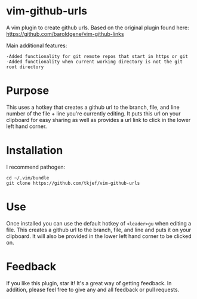 vim-github-urls
================

A vim plugin to create github urls.
Based on the original plugin found here: https://github.com/baroldgene/vim-github-links

Main additional features:
```
-Added functionality for git remote repos that start in https or git
-Added functionality when current working directory is not the git root directory
```

Purpose
================

This uses a hotkey that creates a github url to the branch, file, and line number of the file + line you're currently editing. It puts this url on your clipboard for easy sharing as well as provides a url link to click in the lower left hand corner.

Installation
================
I recommend pathogen:
```
cd ~/.vim/bundle
git clone https://github.com/tkjef/vim-github-urls
```

Use
================
Once installed you can use the default hotkey of `<leader>gu` when editing a file.  This creates a github url to the branch, file, and line and puts it on your clipboard. It will also be provided in the lower left hand corner to be clicked on.

Feedback
================
If you like this plugin, star it! It's a great way of getting feedback.
In addition, please feel free to give any and all feedback or pull requests.
